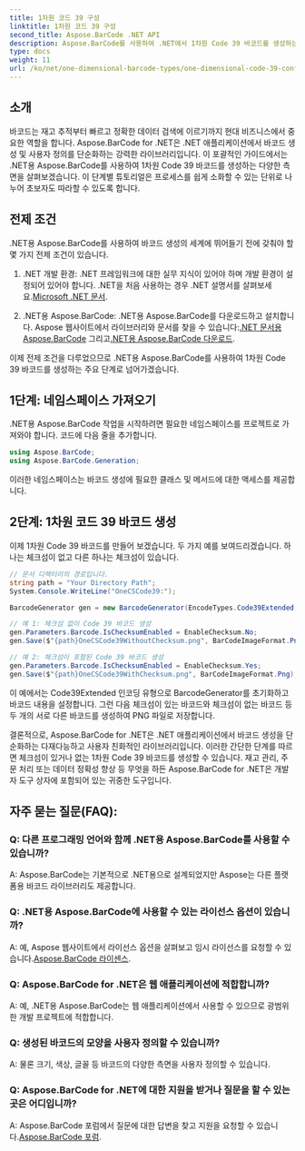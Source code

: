 ```yaml
---
title: 1차원 코드 39 구성
linktitle: 1차원 코드 39 구성
second_title: Aspose.BarCode .NET API
description: Aspose.BarCode를 사용하여 .NET에서 1차원 Code 39 바코드를 생성하는 방법을 알아보세요. 개발자를 위한 단계별 가이드.
type: docs
weight: 11
url: /ko/net/one-dimensional-barcode-types/one-dimensional-code-39-configuration/
---
```


## 소개

바코드는 재고 추적부터 빠르고 정확한 데이터 검색에 이르기까지 현대 비즈니스에서 중요한 역할을 합니다. Aspose.BarCode for .NET은 .NET 애플리케이션에서 바코드 생성 및 사용자 정의를 단순화하는 강력한 라이브러리입니다. 이 포괄적인 가이드에서는 .NET용 Aspose.BarCode를 사용하여 1차원 Code 39 바코드를 생성하는 다양한 측면을 살펴보겠습니다. 이 단계별 튜토리얼은 프로세스를 쉽게 소화할 수 있는 단위로 나누어 초보자도 따라할 수 있도록 합니다.

## 전제 조건

.NET용 Aspose.BarCode를 사용하여 바코드 생성의 세계에 뛰어들기 전에 갖춰야 할 몇 가지 전제 조건이 있습니다.

1.  .NET 개발 환경: .NET 프레임워크에 대한 실무 지식이 있어야 하며 개발 환경이 설정되어 있어야 합니다. .NET을 처음 사용하는 경우 .NET 설명서를 살펴보세요.[Microsoft .NET 문서](https://docs.microsoft.com/en-us/dotnet/).

2. .NET용 Aspose.BarCode: .NET용 Aspose.BarCode를 다운로드하고 설치합니다. Aspose 웹사이트에서 라이브러리와 문서를 찾을 수 있습니다:[.NET 문서용 Aspose.BarCode](https://reference.aspose.com/barcode/net/) 그리고[.NET용 Aspose.BarCode 다운로드](https://releases.aspose.com/barcode/net/).

이제 전제 조건을 다루었으므로 .NET용 Aspose.BarCode를 사용하여 1차원 Code 39 바코드를 생성하는 주요 단계로 넘어가겠습니다.

## 1단계: 네임스페이스 가져오기
.NET용 Aspose.BarCode 작업을 시작하려면 필요한 네임스페이스를 프로젝트로 가져와야 합니다. 코드에 다음 줄을 추가합니다.

```csharp
using Aspose.BarCode;
using Aspose.BarCode.Generation;
```

이러한 네임스페이스는 바코드 생성에 필요한 클래스 및 메서드에 대한 액세스를 제공합니다.

## 2단계: 1차원 코드 39 바코드 생성

이제 1차원 Code 39 바코드를 만들어 보겠습니다. 두 가지 예를 보여드리겠습니다. 하나는 체크섬이 없고 다른 하나는 체크섬이 있습니다.

```csharp
// 문서 디렉터리의 경로입니다.
string path = "Your Directory Path";
System.Console.WriteLine("OneCSCode39:");

BarcodeGenerator gen = new BarcodeGenerator(EncodeTypes.Code39Extended, "CODE");

// 예 1: 체크섬 없이 Code 39 바코드 생성
gen.Parameters.Barcode.IsChecksumEnabled = EnableChecksum.No;
gen.Save($"{path}OneCSCode39WithoutChecksum.png", BarCodeImageFormat.Png);

// 예 2: 체크섬이 포함된 Code 39 바코드 생성
gen.Parameters.Barcode.IsChecksumEnabled = EnableChecksum.Yes;
gen.Save($"{path}OneCSCode39WithChecksum.png", BarCodeImageFormat.Png);
```

이 예에서는 Code39Extended 인코딩 유형으로 BarcodeGenerator를 초기화하고 바코드 내용을 설정합니다. 그런 다음 체크섬이 있는 바코드와 체크섬이 없는 바코드 등 두 개의 서로 다른 바코드를 생성하여 PNG 파일로 저장합니다.

결론적으로, Aspose.BarCode for .NET은 .NET 애플리케이션에서 바코드 생성을 단순화하는 다재다능하고 사용자 친화적인 라이브러리입니다. 이러한 간단한 단계를 따르면 체크섬이 있거나 없는 1차원 Code 39 바코드를 생성할 수 있습니다. 재고 관리, 주문 처리 또는 데이터 정확성 향상 등 무엇을 하든 Aspose.BarCode for .NET은 개발자 도구 상자에 포함되어 있는 귀중한 도구입니다.

## 자주 묻는 질문(FAQ):

### Q: 다른 프로그래밍 언어와 함께 .NET용 Aspose.BarCode를 사용할 수 있습니까?
A: Aspose.BarCode는 기본적으로 .NET용으로 설계되었지만 Aspose는 다른 플랫폼용 바코드 라이브러리도 제공합니다.

### Q: .NET용 Aspose.BarCode에 사용할 수 있는 라이선스 옵션이 있습니까?
A: 예, Aspose 웹사이트에서 라이선스 옵션을 살펴보고 임시 라이선스를 요청할 수 있습니다.[Aspose.BarCode 라이센스](https://purchase.aspose.com/temporary-license/).

### Q: Aspose.BarCode for .NET은 웹 애플리케이션에 적합합니까?
A: 예, .NET용 Aspose.BarCode는 웹 애플리케이션에서 사용할 수 있으므로 광범위한 개발 프로젝트에 적합합니다.

### Q: 생성된 바코드의 모양을 사용자 정의할 수 있습니까?
A: 물론 크기, 색상, 글꼴 등 바코드의 다양한 측면을 사용자 정의할 수 있습니다.

### Q: Aspose.BarCode for .NET에 대한 지원을 받거나 질문을 할 수 있는 곳은 어디입니까?
 A: Aspose.BarCode 포럼에서 질문에 대한 답변을 찾고 지원을 요청할 수 있습니다.[Aspose.BarCode 포럼](https://forum.aspose.com/c/barcode/13).